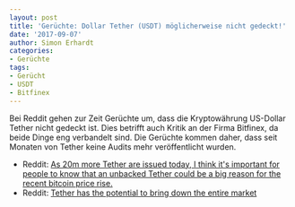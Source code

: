 ```yaml
---
layout: post
title: 'Gerüchte: Dollar Tether (USDT) möglicherweise nicht gedeckt!'
date: '2017-09-07'
author: Simon Erhardt
categories:
- Gerüchte
tags:
- Gerücht
- USDT
- Bitfinex
---
```

Bei Reddit gehen zur Zeit Gerüchte um, dass die Kryptowährung US-Dollar Tether nicht gedeckt ist. Dies betrifft auch Kritik an der Firma Bitfinex, da beide Dinge eng verbandelt sind. Die Gerüchte kommen daher, dass seit Monaten von Tether keine Audits mehr veröffentlicht wurden.

 * Reddit: [As 20m more Tether are issued today, I think it's important for people to know that an unbacked Tether could be a big reason for the recent bitcoin price rise.](https://www.reddit.com/r/btc/comments/6xpddt/as_20m_more_tether_are_issued_today_i_think_its/?st=J77WK69N&sh=ceb99dec)
 * Reddit: [Tether has the potential to bring down the entire market](https://www.reddit.com/r/CryptoCurrency/comments/6y8c3m/tether_has_the_potential_to_bring_down_the_entire/?st=J77WMGYJ&sh=bcdb6068)